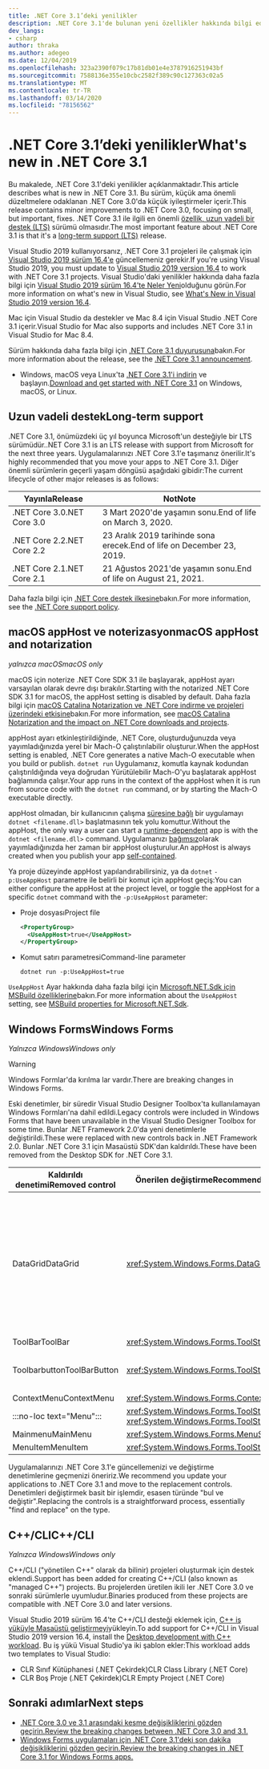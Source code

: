 ```yaml
---
title: ​.NET Core 3.1’deki yenilikler
description: .NET Core 3.1'de bulunan yeni özellikler hakkında bilgi edinin.
dev_langs:
- csharp
author: thraka
ms.author: adegeo
ms.date: 12/04/2019
ms.openlocfilehash: 323a2390f079c17b81db01e4e3787916251943bf
ms.sourcegitcommit: 7588136e355e10cbc2582f389c90c127363c02a5
ms.translationtype: MT
ms.contentlocale: tr-TR
ms.lasthandoff: 03/14/2020
ms.locfileid: "78156562"
---
```

# <a name="whats-new-in-net-core-31"></a><span data-ttu-id="e39bf-103">​.NET Core 3.1’deki yenilikler</span><span class="sxs-lookup"><span data-stu-id="e39bf-103">What's new in .NET Core 3.1</span></span>

<span data-ttu-id="e39bf-104">Bu makalede, .NET Core 3.1'deki yenilikler açıklanmaktadır.</span><span class="sxs-lookup"><span data-stu-id="e39bf-104">This article describes what is new in .NET Core 3.1.</span></span> <span data-ttu-id="e39bf-105">Bu sürüm, küçük ama önemli düzeltmelere odaklanan .NET Core 3.0'da küçük iyileştirmeler içerir.</span><span class="sxs-lookup"><span data-stu-id="e39bf-105">This release contains minor improvements to .NET Core 3.0, focusing on small, but important, fixes.</span></span> <span data-ttu-id="e39bf-106">.NET Core 3.1 ile ilgili en önemli [özellik, uzun vadeli bir destek (LTS)](#long-term-support) sürümü olmasıdır.</span><span class="sxs-lookup"><span data-stu-id="e39bf-106">The most important feature about .NET Core 3.1 is that it's a [long-term support (LTS)](#long-term-support) release.</span></span>

<span data-ttu-id="e39bf-107">Visual Studio 2019 kullanıyorsanız, .NET Core 3.1 projeleri ile çalışmak için [Visual Studio 2019 sürüm 16.4'e](https://visualstudio.microsoft.com/downloads/) güncellemeniz gerekir.</span><span class="sxs-lookup"><span data-stu-id="e39bf-107">If you're using Visual Studio 2019, you must update to [Visual Studio 2019 version 16.4](https://visualstudio.microsoft.com/downloads/) to work with .NET Core 3.1 projects.</span></span> <span data-ttu-id="e39bf-108">Visual Studio'daki yenilikler hakkında daha fazla bilgi için [Visual Studio 2019 sürüm 16.4'te Neler Yeni](/visualstudio/releases/2019/release-notes#whats-new-in-visual-studio-2019-version-164)olduğunu görün.</span><span class="sxs-lookup"><span data-stu-id="e39bf-108">For more information on what's new in Visual Studio, see [What's New in Visual Studio 2019 version 16.4](/visualstudio/releases/2019/release-notes#whats-new-in-visual-studio-2019-version-164).</span></span>

<span data-ttu-id="e39bf-109">Mac için Visual Studio da destekler ve Mac 8.4 için Visual Studio .NET Core 3.1 içerir.</span><span class="sxs-lookup"><span data-stu-id="e39bf-109">Visual Studio for Mac also supports and includes .NET Core 3.1 in Visual Studio for Mac 8.4.</span></span>

<span data-ttu-id="e39bf-110">Sürüm hakkında daha fazla bilgi için [.NET Core 3.1 duyurusuna](https://devblogs.microsoft.com/dotnet/announcing-net-core-3-1/)bakın.</span><span class="sxs-lookup"><span data-stu-id="e39bf-110">For more information about the release, see the [.NET Core 3.1 announcement](https://devblogs.microsoft.com/dotnet/announcing-net-core-3-1/).</span></span>

- <span data-ttu-id="e39bf-111">Windows, macOS veya Linux'ta [.NET Core 3.1'i indirin](https://dotnet.microsoft.com/download/dotnet-core/3.1) ve başlayın.</span><span class="sxs-lookup"><span data-stu-id="e39bf-111">[Download and get started with .NET Core 3.1](https://dotnet.microsoft.com/download/dotnet-core/3.1) on Windows, macOS, or Linux.</span></span>

## <a name="long-term-support"></a><span data-ttu-id="e39bf-112">Uzun vadeli destek</span><span class="sxs-lookup"><span data-stu-id="e39bf-112">Long-term support</span></span>

<span data-ttu-id="e39bf-113">.NET Core 3.1, önümüzdeki üç yıl boyunca Microsoft'un desteğiyle bir LTS sürümüdür.</span><span class="sxs-lookup"><span data-stu-id="e39bf-113">.NET Core 3.1 is an LTS release with support from Microsoft for the next three years.</span></span> <span data-ttu-id="e39bf-114">Uygulamalarınızı .NET Core 3.1'e taşımanız önerilir.</span><span class="sxs-lookup"><span data-stu-id="e39bf-114">It's highly recommended that you move your apps to .NET Core 3.1.</span></span> <span data-ttu-id="e39bf-115">Diğer önemli sürümlerin geçerli yaşam döngüsü aşağıdaki gibidir:</span><span class="sxs-lookup"><span data-stu-id="e39bf-115">The current lifecycle of other major releases is as follows:</span></span>

| <span data-ttu-id="e39bf-116">Yayınla</span><span class="sxs-lookup"><span data-stu-id="e39bf-116">Release</span></span> | <span data-ttu-id="e39bf-117">Not</span><span class="sxs-lookup"><span data-stu-id="e39bf-117">Note</span></span> |
| ------- | ---- |
| <span data-ttu-id="e39bf-118">.NET Core 3.0</span><span class="sxs-lookup"><span data-stu-id="e39bf-118">.NET Core 3.0</span></span> | <span data-ttu-id="e39bf-119">3 Mart 2020'de yaşamın sonu.</span><span class="sxs-lookup"><span data-stu-id="e39bf-119">End of life on March 3, 2020.</span></span>     |
| <span data-ttu-id="e39bf-120">.NET Core 2.2</span><span class="sxs-lookup"><span data-stu-id="e39bf-120">.NET Core 2.2</span></span> | <span data-ttu-id="e39bf-121">23 Aralık 2019 tarihinde sona erecek.</span><span class="sxs-lookup"><span data-stu-id="e39bf-121">End of life on December 23, 2019.</span></span> |
| <span data-ttu-id="e39bf-122">.NET Core 2.1</span><span class="sxs-lookup"><span data-stu-id="e39bf-122">.NET Core 2.1</span></span> | <span data-ttu-id="e39bf-123">21 Ağustos 2021'de yaşamın sonu.</span><span class="sxs-lookup"><span data-stu-id="e39bf-123">End of life on August 21, 2021.</span></span>    |

<span data-ttu-id="e39bf-124">Daha fazla bilgi için [.NET Core destek ilkesine](https://dotnet.microsoft.com/platform/support/policy/dotnet-core)bakın.</span><span class="sxs-lookup"><span data-stu-id="e39bf-124">For more information, see the [.NET Core support policy](https://dotnet.microsoft.com/platform/support/policy/dotnet-core).</span></span>

## <a name="macos-apphost-and-notarization"></a><span data-ttu-id="e39bf-125">macOS appHost ve noterizasyon</span><span class="sxs-lookup"><span data-stu-id="e39bf-125">macOS appHost and notarization</span></span>

<span data-ttu-id="e39bf-126">*yalnızca macOS*</span><span class="sxs-lookup"><span data-stu-id="e39bf-126">*macOS only*</span></span>

<span data-ttu-id="e39bf-127">macOS için noterize .NET Core SDK 3.1 ile başlayarak, appHost ayarı varsayılan olarak devre dışı bırakılır.</span><span class="sxs-lookup"><span data-stu-id="e39bf-127">Starting with the notarized .NET Core SDK 3.1 for macOS, the appHost setting is disabled by default.</span></span> <span data-ttu-id="e39bf-128">Daha fazla bilgi için [macOS Catalina Notarization ve .NET Core indirme ve projeleri üzerindeki etkisine](../install/macos-notarization-issues.md)bakın.</span><span class="sxs-lookup"><span data-stu-id="e39bf-128">For more information, see [macOS Catalina Notarization and the impact on .NET Core downloads and projects](../install/macos-notarization-issues.md).</span></span>

<span data-ttu-id="e39bf-129">appHost ayarı etkinleştirildiğinde, .NET Core, oluşturduğunuzda veya yayımladığınızda yerel bir Mach-O çalıştırılabilir oluşturur.</span><span class="sxs-lookup"><span data-stu-id="e39bf-129">When the appHost setting is enabled, .NET Core generates a native Mach-O executable when you build or publish.</span></span> <span data-ttu-id="e39bf-130">`dotnet run` Uygulamanız, komutla kaynak kodundan çalıştırıldığında veya doğrudan Yürütülebilir Mach-O'yu başlatarak appHost bağlamında çalışır.</span><span class="sxs-lookup"><span data-stu-id="e39bf-130">Your app runs in the context of the appHost when it is run from source code with the `dotnet run` command, or by starting the Mach-O executable directly.</span></span>

<span data-ttu-id="e39bf-131">appHost olmadan, bir kullanıcının çalışma [süresine bağlı](../deploying/index.md#publish-runtime-dependent) bir uygulamayı `dotnet <filename.dll>` başlatmasının tek yolu komuttur.</span><span class="sxs-lookup"><span data-stu-id="e39bf-131">Without the appHost, the only way a user can start a [runtime-dependent](../deploying/index.md#publish-runtime-dependent) app is with the `dotnet <filename.dll>` command.</span></span> <span data-ttu-id="e39bf-132">Uygulamanızı [bağımsız](../deploying/index.md#publish-self-contained)olarak yayımladığınızda her zaman bir appHost oluşturulur.</span><span class="sxs-lookup"><span data-stu-id="e39bf-132">An appHost is always created when you publish your app [self-contained](../deploying/index.md#publish-self-contained).</span></span>

<span data-ttu-id="e39bf-133">Ya proje düzeyinde appHost yapılandırabilirsiniz, ya da `dotnet` `-p:UseAppHost` parametre ile belirli bir komut için appHost geçiş:</span><span class="sxs-lookup"><span data-stu-id="e39bf-133">You can either configure the appHost at the project level, or toggle the appHost for a specific `dotnet` command with the `-p:UseAppHost` parameter:</span></span>

- <span data-ttu-id="e39bf-134">Proje dosyası</span><span class="sxs-lookup"><span data-stu-id="e39bf-134">Project file</span></span>

  ```xml
  <PropertyGroup>
    <UseAppHost>true</UseAppHost>
  </PropertyGroup>
  ```

- <span data-ttu-id="e39bf-135">Komut satırı parametresi</span><span class="sxs-lookup"><span data-stu-id="e39bf-135">Command-line parameter</span></span>

  ```dotnetcli
  dotnet run -p:UseAppHost=true
  ```

<span data-ttu-id="e39bf-136">`UseAppHost` Ayar hakkında daha fazla bilgi için [Microsoft.NET.Sdk için MSBuild özelliklerine](../project-sdk/msbuild-props.md#useapphost)bakın.</span><span class="sxs-lookup"><span data-stu-id="e39bf-136">For more information about the `UseAppHost` setting, see [MSBuild properties for Microsoft.NET.Sdk](../project-sdk/msbuild-props.md#useapphost).</span></span>

## <a name="windows-forms"></a><span data-ttu-id="e39bf-137">Windows Forms</span><span class="sxs-lookup"><span data-stu-id="e39bf-137">Windows Forms</span></span>

<span data-ttu-id="e39bf-138">*Yalnızca Windows*</span><span class="sxs-lookup"><span data-stu-id="e39bf-138">*Windows only*</span></span>

> [!WARNING]
> <span data-ttu-id="e39bf-139">Windows Formlar'da kırılma lar vardır.</span><span class="sxs-lookup"><span data-stu-id="e39bf-139">There are breaking changes in Windows Forms.</span></span>

<span data-ttu-id="e39bf-140">Eski denetimler, bir süredir Visual Studio Designer Toolbox'ta kullanılamayan Windows Formları'na dahil edildi.</span><span class="sxs-lookup"><span data-stu-id="e39bf-140">Legacy controls were included in Windows Forms that have been unavailable in the Visual Studio Designer Toolbox for some time.</span></span> <span data-ttu-id="e39bf-141">Bunlar .NET Framework 2.0'da yeni denetimlerle değiştirildi.</span><span class="sxs-lookup"><span data-stu-id="e39bf-141">These were replaced with new controls back in .NET Framework 2.0.</span></span> <span data-ttu-id="e39bf-142">Bunlar .NET Core 3.1 için Masaüstü SDK'dan kaldırıldı.</span><span class="sxs-lookup"><span data-stu-id="e39bf-142">These have been removed from the Desktop SDK for .NET Core 3.1.</span></span>

| <span data-ttu-id="e39bf-143">Kaldırıldı denetimi</span><span class="sxs-lookup"><span data-stu-id="e39bf-143">Removed control</span></span> | <span data-ttu-id="e39bf-144">Önerilen değiştirme</span><span class="sxs-lookup"><span data-stu-id="e39bf-144">Recommended replacement</span></span> | <span data-ttu-id="e39bf-145">İlişkili API'ler kaldırıldı</span><span class="sxs-lookup"><span data-stu-id="e39bf-145">Associated APIs removed</span></span> |
| --------------- | ----------------------- | ----------------------- |
| <span data-ttu-id="e39bf-146">DataGrid</span><span class="sxs-lookup"><span data-stu-id="e39bf-146">DataGrid</span></span>        | <xref:System.Windows.Forms.DataGridView>      | <span data-ttu-id="e39bf-147">Datagridcell</span><span class="sxs-lookup"><span data-stu-id="e39bf-147">DataGridCell</span></span><br/><span data-ttu-id="e39bf-148">DataGridRow</span><span class="sxs-lookup"><span data-stu-id="e39bf-148">DataGridRow</span></span><br/><span data-ttu-id="e39bf-149">DataGridTableCollection</span><span class="sxs-lookup"><span data-stu-id="e39bf-149">DataGridTableCollection</span></span><br/><span data-ttu-id="e39bf-150">Datagridcolumncollection</span><span class="sxs-lookup"><span data-stu-id="e39bf-150">DataGridColumnCollection</span></span><br/><span data-ttu-id="e39bf-151">Datagridtablestyle</span><span class="sxs-lookup"><span data-stu-id="e39bf-151">DataGridTableStyle</span></span><br/><span data-ttu-id="e39bf-152">DataGridColumnStyle</span><span class="sxs-lookup"><span data-stu-id="e39bf-152">DataGridColumnStyle</span></span><br/><span data-ttu-id="e39bf-153">DataGridLineStyle</span><span class="sxs-lookup"><span data-stu-id="e39bf-153">DataGridLineStyle</span></span><br/><span data-ttu-id="e39bf-154">DataGridParentRowsLabel</span><span class="sxs-lookup"><span data-stu-id="e39bf-154">DataGridParentRowsLabel</span></span><br/><span data-ttu-id="e39bf-155">DataGridParentRowsLabelStyle</span><span class="sxs-lookup"><span data-stu-id="e39bf-155">DataGridParentRowsLabelStyle</span></span><br/><span data-ttu-id="e39bf-156">Datagridboolcolumn</span><span class="sxs-lookup"><span data-stu-id="e39bf-156">DataGridBoolColumn</span></span><br/><span data-ttu-id="e39bf-157">Datagridtextbox</span><span class="sxs-lookup"><span data-stu-id="e39bf-157">DataGridTextBox</span></span><br/><span data-ttu-id="e39bf-158">Gridcolumnstylescollection</span><span class="sxs-lookup"><span data-stu-id="e39bf-158">GridColumnStylesCollection</span></span><br/><span data-ttu-id="e39bf-159">Gridtablestylescollection</span><span class="sxs-lookup"><span data-stu-id="e39bf-159">GridTableStylesCollection</span></span><br/><span data-ttu-id="e39bf-160">HitTestType</span><span class="sxs-lookup"><span data-stu-id="e39bf-160">HitTestType</span></span> |
| <span data-ttu-id="e39bf-161">ToolBar</span><span class="sxs-lookup"><span data-stu-id="e39bf-161">ToolBar</span></span>         | <xref:System.Windows.Forms.ToolStrip>         | <span data-ttu-id="e39bf-162">Araç Çubuğu Görünümü</span><span class="sxs-lookup"><span data-stu-id="e39bf-162">ToolBarAppearance</span></span> |
| <span data-ttu-id="e39bf-163">Toolbarbutton</span><span class="sxs-lookup"><span data-stu-id="e39bf-163">ToolBarButton</span></span>   | <xref:System.Windows.Forms.ToolStripButton>   | <span data-ttu-id="e39bf-164">AraçÇubuğuDüğmeClickEventArgs</span><span class="sxs-lookup"><span data-stu-id="e39bf-164">ToolBarButtonClickEventArgs</span></span><br/><span data-ttu-id="e39bf-165">AraçÇubuğuDüğmeClickEventHandler</span><span class="sxs-lookup"><span data-stu-id="e39bf-165">ToolBarButtonClickEventHandler</span></span><br/><span data-ttu-id="e39bf-166">ToolBarButtonStyle</span><span class="sxs-lookup"><span data-stu-id="e39bf-166">ToolBarButtonStyle</span></span><br/><span data-ttu-id="e39bf-167">Araç ÇubuğuTextAlign</span><span class="sxs-lookup"><span data-stu-id="e39bf-167">ToolBarTextAlign</span></span> |
| <span data-ttu-id="e39bf-168">ContextMenu</span><span class="sxs-lookup"><span data-stu-id="e39bf-168">ContextMenu</span></span>     | <xref:System.Windows.Forms.ContextMenuStrip>  |  |
| :::no-loc text="Menu"::: | <xref:System.Windows.Forms.ToolStripDropDown><br/><xref:System.Windows.Forms.ToolStripDropDownMenu> | <span data-ttu-id="e39bf-169">Menuıtemcollection</span><span class="sxs-lookup"><span data-stu-id="e39bf-169">MenuItemCollection</span></span> |
| <span data-ttu-id="e39bf-170">Mainmenu</span><span class="sxs-lookup"><span data-stu-id="e39bf-170">MainMenu</span></span>        | <xref:System.Windows.Forms.MenuStrip>         |  |
| <span data-ttu-id="e39bf-171">MenuItem</span><span class="sxs-lookup"><span data-stu-id="e39bf-171">MenuItem</span></span>        | <xref:System.Windows.Forms.ToolStripMenuItem> |  |

<span data-ttu-id="e39bf-172">Uygulamalarınızı .NET Core 3.1'e güncellemenizi ve değiştirme denetimlerine geçmenizi öneririz.</span><span class="sxs-lookup"><span data-stu-id="e39bf-172">We recommend you update your applications to .NET Core 3.1 and move to the replacement controls.</span></span> <span data-ttu-id="e39bf-173">Denetimleri değiştirmek basit bir işlemdir, esasen türünde "bul ve değiştir".</span><span class="sxs-lookup"><span data-stu-id="e39bf-173">Replacing the controls is a straightforward process, essentially "find and replace" on the type.</span></span>

## <a name="ccli"></a><span data-ttu-id="e39bf-174">C++/CLI</span><span class="sxs-lookup"><span data-stu-id="e39bf-174">C++/CLI</span></span>

<span data-ttu-id="e39bf-175">*Yalnızca Windows*</span><span class="sxs-lookup"><span data-stu-id="e39bf-175">*Windows only*</span></span>

<span data-ttu-id="e39bf-176">C++/CLI ("yönetilen C++" olarak da bilinir) projeleri oluşturmak için destek eklendi.</span><span class="sxs-lookup"><span data-stu-id="e39bf-176">Support has been added for creating C++/CLI (also known as "managed C++") projects.</span></span> <span data-ttu-id="e39bf-177">Bu projelerden üretilen ikili ler .NET Core 3.0 ve sonraki sürümlerle uyumludur.</span><span class="sxs-lookup"><span data-stu-id="e39bf-177">Binaries produced from these projects are compatible with .NET Core 3.0 and later versions.</span></span>

<span data-ttu-id="e39bf-178">Visual Studio 2019 sürüm 16.4'te C++/CLI desteği eklemek için, [C++ iş yüküyle Masaüstü geliştirmeyi](/cpp/build/vscpp-step-0-installation?view=vs-2019#step-4---choose-workloads)yükleyin.</span><span class="sxs-lookup"><span data-stu-id="e39bf-178">To add support for C++/CLI in Visual Studio 2019 version 16.4, install the [Desktop development with C++ workload](/cpp/build/vscpp-step-0-installation?view=vs-2019#step-4---choose-workloads).</span></span> <span data-ttu-id="e39bf-179">Bu iş yükü Visual Studio'ya iki şablon ekler:</span><span class="sxs-lookup"><span data-stu-id="e39bf-179">This workload adds two templates to Visual Studio:</span></span>

- <span data-ttu-id="e39bf-180">CLR Sınıf Kütüphanesi (.NET Çekirdek)</span><span class="sxs-lookup"><span data-stu-id="e39bf-180">CLR Class Library (.NET Core)</span></span>
- <span data-ttu-id="e39bf-181">CLR Boş Proje (.NET Çekirdek)</span><span class="sxs-lookup"><span data-stu-id="e39bf-181">CLR Empty Project (.NET Core)</span></span>

## <a name="next-steps"></a><span data-ttu-id="e39bf-182">Sonraki adımlar</span><span class="sxs-lookup"><span data-stu-id="e39bf-182">Next steps</span></span>

- [<span data-ttu-id="e39bf-183">.NET Core 3.0 ve 3.1 arasındaki kesme değişikliklerini gözden geçirin.</span><span class="sxs-lookup"><span data-stu-id="e39bf-183">Review the breaking changes between .NET Core 3.0 and 3.1.</span></span>](../compatibility/3.0-3.1.md)
- [<span data-ttu-id="e39bf-184">Windows Forms uygulamaları için .NET Core 3.1'deki son dakika değişikliklerini gözden geçirin.</span><span class="sxs-lookup"><span data-stu-id="e39bf-184">Review the breaking changes in .NET Core 3.1 for Windows Forms apps.</span></span>](../compatibility/winforms.md#net-core-31)
